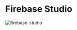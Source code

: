# Firebase Studio


![firebase-studio](https://github.com/user-attachments/assets/63d74a9e-034e-4c75-bdd2-a347556a1797)
